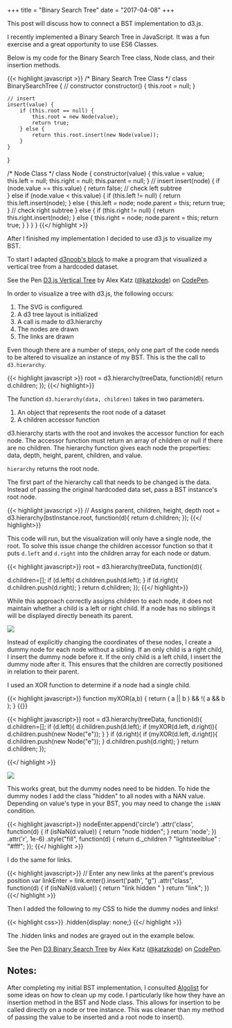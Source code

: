 +++
title = "Binary Search Tree"
date = "2017-04-08"
+++

This post will discuss how to connect a BST implementation to d3.js.

I recently implemented a Binary Search Tree in JavaScript. It was a fun exercise and a great opportunity to use ES6 Classes.

Below is my code for the Binary Search Tree class, Node class, and their insertion methods. 

<!-- My complete implementation which includes node removal is [here](link). -->

<!--more-->

{{< highlight javascript >}}
/* Binary Search Tree Class */
class BinarySearchTree {
    // constructor
    constructor() {
        this.root = null;
    }

    // insert
    insert(value) {
        if (this.root == null) {
            this.root = new Node(value);
            return true;
        } else {
            return this.root.insert(new Node(value));
        }
    }
}

/* Node Class */
class Node {
    constructor(value) {
        this.value = value;
        this.left = null;
        this.right = null;
        this.parent = null;
    }
    // insert
    insert(node) {
        if (node.value == this.value) {
            return false;
        // check left subtree    
        } else if (node.value < this.value) {
            if (this.left != null) {
                return this.left.insert(node);
            } else {
                this.left = node;
                node.parent = this;
                return true;
            }
        // check right subtree
        } else {
            if (this.right != null) {
                return this.right.insert(node);
            } else {
                this.right = node;
                node.parent = this;
                return true;
            }
        }
    }
}
{{</ highlight >}}

After I finished my implementation I decided to use d3.js to visualize my BST. 

To start I adapted [d3noob's block](https://bl.ocks.org/d3noob/43a860bc0024792f8803bba8ca0d5ecd) to make a program that visualized a vertical tree from a hardcoded dataset.

<p data-height="550" data-theme-id="5580" data-slug-hash="ZegQQB" data-default-tab="result" data-user="katzkode" data-embed-version="2" data-pen-title="D3.js Vertical Tree" class="codepen">See the Pen <a href="http://codepen.io/katzkode/pen/ZegQQB/">D3.js Vertical Tree</a> by Alex Katz (<a href="http://codepen.io/katzkode">@katzkode</a>) on <a href="http://codepen.io">CodePen</a>.</p>
<script async src="https://production-assets.codepen.io/assets/embed/ei.js"></script>

In order to visualize a tree with d3.js, the following occurs:

1. The SVG is configured.
2. A d3 tree layout is initialized
3. A call is made to d3.hierarchy
4. The nodes are drawn
5. The links are drawn

Even though there are a number of steps, only one part of the code needs to be altered to visualize an instance of my BST. This is the the call to `d3.hierarchy`.

{{< highlight javascript >}}
root = d3.hierarchy(treeData, function(d){ 
    return d.children; 
});
{{</ highlight>}}

The function `d3.hierarchy(data, children)` takes in two parameters.

1. An object that represents the root node of a dataset
2. A children accessor function

d3.hierarchy starts with the root and invokes the accessor function for each node. The accessor function must return an array of children or null if there are no children. The hierarchy function gives each node the properties: data, depth, height, parent, children, and value. 

`hierarchy` returns the root node.

The first part of the hierarchy call that needs to be changed is the data. Instead of passing the original hardcoded data set, pass a BST instance's root node.  

{{< highlight javascript >}}
// Assigns parent, children, height, depth
root = d3.hierarchy(bstInstance.root, function(d){ 
    return d.children; 
});
{{</ highlight>}}

This code will run, but the visualization will only have a single node, the root. To solve this issue change the children accessor function so that it puts `d.left` and `d.right` into the children array for each node or datum. 

{{< highlight javascript>}}
root = d3.hierarchy(treeData, function(d){

d.children=[];
        if (d.left){
            d.children.push(d.left);
        }
        if (d.right){
            d.children.push(d.right);
        }
        return d.children; 
});
{{</ highlight>}}

While this approach correctly assigns children to each node, it does not maintain whether a child is a left or right child. If a node has no siblings it will be displayed directly beneath its parent.

<img class="full" src="/img/posts/binary-search-tree/single-child.png"/>

Instead of explicitly changing the coordinates of these nodes, I create a dummy node for each node without a sibling. If an only child is a right child, I insert the dummy node before it. If the only child is a left child, I insert the dummy node after it. This ensures that the children are correctly positioned in relation to their parent. 

I used an XOR function to determine if a node had a single child. 

{{< highlight javascript>}}
function myXOR(a,b) {
    return ( a || b ) && !( a && b );
}
{{</highlight>}}

{{< highlight javascript>}}
root = d3.hierarchy(treeData, function(d){
        d.children=[];
        if (d.left){
            d.children.push(d.left);
            if (myXOR(d.left, d.right)){
                d.children.push(new Node("e"));
            }
        }
        if (d.right){
            if (myXOR(d.left, d.right)){
                d.children.push(new Node("e"));
            }
            d.children.push(d.right);
        }
        return d.children; 
    });
    
{{</ highlight >}}
    
<img class="full" src="/img/posts/binary-search-tree/dummy-node.png"/>
    
This works great, but the dummy nodes need to be hidden. To hide the dummy nodes I add the class "hidden" to all nodes with a NAN value. Depending on value's type in your BST, you may need to change the `isNAN` condition.

{{< highlight javascript>}}
nodeEnter.append('circle')
            .attr('class', function(d) {
                if (isNaN(d.value)) {
                    return "node hidden";
                }
                return 'node';
            })
            .attr('r', 1e-6)
            .style("fill", function(d) {
                return d._children ? "lightsteelblue" : "#fff";
            });
{{</ highlight >}}
            
I do the same for links.
            
{{< highlight javascript>}}
// Enter any new links at the parent's previous position
var linkEnter = link.enter().insert('path', "g")
    .attr("class", function(d) {
        if (isNaN(d.value)) {
            return "link hidden "
        }
        return "link";
    })            
{{</ highlight >}}

Then I added the following to my CSS to hide the dummy nodes and links!

{{< highlight css>}}
.hidden{display: none;}
{{</ highlight >}}

The .hidden links and nodes are grayed out in the example below.

<p data-height="486" data-theme-id="5580" data-slug-hash="EWJxPv" data-default-tab="result" data-user="katzkode" data-embed-version="2" data-pen-title="D3 Binary Search Tree" class="codepen">See the Pen <a href="http://codepen.io/katzkode/pen/EWJxPv/">D3 Binary Search Tree</a> by Alex Katz (<a href="http://codepen.io/katzkode">@katzkode</a>) on <a href="http://codepen.io">CodePen</a>.</p>
<script async src="https://production-assets.codepen.io/assets/embed/ei.js"></script>

## Notes:

After completing my initial BST implementation, I consulted [Algolist](http://www.algolist.net/Data_structures/Binary_search_tree/Insertion) for some ideas on how to clean up my code. I particularly like how they have an insertion method in the BST and Node class. This allows for insertion to be called directly on a node or tree instance. This was cleaner than my method of passing the value to be inserted and a root node to insert().
 
